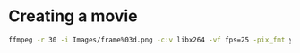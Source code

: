 # Creating a movie
```bash
ffmpeg -r 30 -i Images/frame%03d.png -c:v libx264 -vf fps=25 -pix_fmt yuv420p project1F.mp4
```

